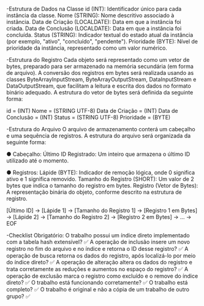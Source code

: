 -Estrutura de Dados na Classe
id (INT): Identificador único para cada instância da classe.
Nome (STRING): Nome descritivo associado à instância.
Data de Criação (LOCALDATE): Data em que a instância foi criada.
Data de Conclusão (LOCALDATE): Data em que a instância foi concluída.
Status (STRING): Indicador textual do estado atual da instância (por exemplo, "ativo", "concluído", "pendente").
Prioridade (BYTE): Nível de prioridade da instância, representado como um valor numérico.


-Estrutura do Registro
Cada objeto será representado como um vetor de bytes, preparado para ser armazenado na memória secundária (em forma de arquivo). A conversão dos registros em bytes será realizada usando as classes ByteArrayInputStream, ByteArrayOutputStream, DataInputStream e DataOutputStream, que facilitam a leitura e escrita dos dados no formato binário adequado. A estrutura do vetor de bytes será definida da seguinte forma:

id = (INT)
Nome = (STRING UTF-8)
Data de Criação = (INT)
Data de Conclusão = (INT)
Status = (STRING UTF-8)
Prioridade = (BYTE)

-Estrutura do Arquivo
O arquivo de armazenamento conterá um cabeçalho e uma sequência de registros. A estrutura do arquivo será organizada da seguinte forma:

● Cabeçalho:
Último ID Registrado: Um inteiro que armazena o último ID utilizado até o momento.

● Registros:
Lápide (BYTE): Indicador de remoção lógica, onde 0 significa ativo e 1 significa removido.
Tamanho do Registro (SHORT): Um valor de 2 bytes que indica o tamanho do registro em bytes.
Registro (Vetor de Bytes): A representação binária do objeto, conforme descrito na estrutura de registro.

[Último ID] -> [Lápide 1] -> [Tamanho do Registro 1] -> [Registro 1 em Bytes] -> [Lápide 2] -> [Tamanho do Registro 2] -> [Registro 2 em Bytes] -> ... -> EOF

-Checklist Obrigatório:
O trabalho possui um índice direto implementado com a tabela hash extensível? :white_check_mark:
A operação de inclusão insere um novo registro no fim do arquivo e no índice e retorna o ID desse registro? :white_check_mark:
A operação de busca retorna os dados do registro, após localizá-lo por meio do índice direto? :white_check_mark:
A operação de alteração altera os dados do registro e trata corretamente as reduções e aumentos no espaço do registro? :white_check_mark:
A operação de exclusão marca o registro como excluído e o remove do índice direto? :white_check_mark:
O trabalho está funcionando corretamente? :white_check_mark:
O trabalho está completo? :white_check_mark:
O trabalho é original e não a cópia de um trabalho de outro grupo? :white_check_mark:
